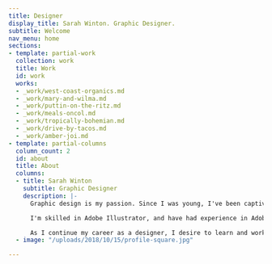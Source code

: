```yaml
---
title: Designer
display_title: Sarah Winton. Graphic Designer.
subtitle: Welcome
nav_menu: home
sections:
- template: partial-work
  collection: work
  title: Work
  id: work
  works:
  - _work/west-coast-organics.md
  - _work/mary-and-wilma.md
  - _work/puttin-on-the-ritz.md
  - _work/meals-oncol.md
  - _work/tropically-bohemian.md
  - _work/drive-by-tacos.md
  - _work/amber-joi.md
- template: partial-columns
  column_count: 2
  id: about
  title: About
  columns:
  - title: Sarah Winton
    subtitle: Graphic Designer
    description: |-
      Graphic design is my passion. Since I was young, I've been captivated by creativity and the arts. Realizing my love for design, I participated in two mentorships. Since then, I have worked as a freelance designer. I've had the opportunity to work with clients such as non-profits, brick and mortar shops, and food trucks.

      I'm skilled in Adobe Illustrator, and have had experience in Adobe Photoshop and InDesign. My love for people has lead me to collaboration with others - from gathering inspiration, to designing concepts, to creating cohesive products.

      As I continue my career as a designer, I desire to learn and work with others.
  - image: "/uploads/2018/10/15/profile-square.jpg"

---
```

